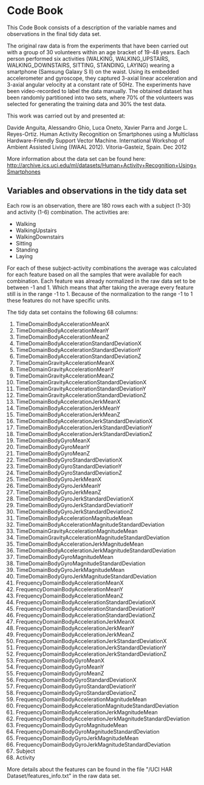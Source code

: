 Code Book
=========

This Code Book consists of a description of the variable names and observations in the final tidy data set.  

The original raw data is from the experiments that have been carried out with a group of 30 volunteers within an age bracket of 19-48 years. Each person performed six activities (WALKING, WALKING_UPSTAIRS, WALKING_DOWNSTAIRS, SITTING, STANDING, LAYING) wearing a smartphone (Samsung Galaxy S II) on the waist. Using its embedded accelerometer and gyroscope, they captured 3-axial linear acceleration and 3-axial angular velocity at a constant rate of 50Hz. The experiments have been video-recorded to label the data manually. The obtained dataset has been randomly partitioned into two sets, where 70% of the volunteers was selected for generating the training data and 30% the test data.  

This work was carried out by and presented at:  

Davide Anguita, Alessandro Ghio, Luca Oneto, Xavier Parra and Jorge L. Reyes-Ortiz. Human Activity Recognition on Smartphones using a Multiclass Hardware-Friendly Support Vector Machine. International Workshop of Ambient Assisted Living (IWAAL 2012). Vitoria-Gasteiz, Spain. Dec 2012

More information about the data set can be found here:
http://archive.ics.uci.edu/ml/datasets/Human+Activity+Recognition+Using+Smartphones 

Variables and observations in the tidy data set
-----------------------------------------------

Each row is an observation, there are 180 rows each with a subject (1-30) and activity (1-6) combination. The activities are:  
 -  Walking  
 -  WalkingUpstairs  
 -  WalkingDownstairs  
 -  Sitting  
 -  Standing  
 -  Laying  
 
For each of these subject-activity combinations the average was calculated for each feature based on all the samples that were available for each combination. Each feature was already normalized in the raw data set to be between -1 and 1. Which means that after taking the average every feature still is in the range -1 to 1. Because of the normalization to the range -1 to 1 these features do not have specific units.  

The tidy data set contains the following 68 columns:  

1. TimeDomainBodyAccelerationMeanX                              
2. TimeDomainBodyAccelerationMeanY                              
3. TimeDomainBodyAccelerationMeanZ                              
4. TimeDomainBodyAccelerationStandardDeviationX                 
5. TimeDomainBodyAccelerationStandardDeviationY                 
6. TimeDomainBodyAccelerationStandardDeviationZ                 
7. TimeDomainGravityAccelerationMeanX                           
8. TimeDomainGravityAccelerationMeanY                           
9. TimeDomainGravityAccelerationMeanZ                           
10. TimeDomainGravityAccelerationStandardDeviationX              
11. TimeDomainGravityAccelerationStandardDeviationY              
12. TimeDomainGravityAccelerationStandardDeviationZ              
13. TimeDomainBodyAccelerationJerkMeanX                          
14. TimeDomainBodyAccelerationJerkMeanY                          
15. TimeDomainBodyAccelerationJerkMeanZ                          
16. TimeDomainBodyAccelerationJerkStandardDeviationX             
17. TimeDomainBodyAccelerationJerkStandardDeviationY             
18. TimeDomainBodyAccelerationJerkStandardDeviationZ             
19. TimeDomainBodyGyroMeanX                                      
20. TimeDomainBodyGyroMeanY                                      
21. TimeDomainBodyGyroMeanZ                                      
22. TimeDomainBodyGyroStandardDeviationX                         
23. TimeDomainBodyGyroStandardDeviationY                         
24. TimeDomainBodyGyroStandardDeviationZ                         
25. TimeDomainBodyGyroJerkMeanX                                  
26. TimeDomainBodyGyroJerkMeanY                                  
27. TimeDomainBodyGyroJerkMeanZ                                  
28. TimeDomainBodyGyroJerkStandardDeviationX                     
29. TimeDomainBodyGyroJerkStandardDeviationY                     
30. TimeDomainBodyGyroJerkStandardDeviationZ                     
31. TimeDomainBodyAccelerationMagnitudeMean                      
32. TimeDomainBodyAccelerationMagnitudeStandardDeviation         
33. TimeDomainGravityAccelerationMagnitudeMean                   
34. TimeDomainGravityAccelerationMagnitudeStandardDeviation      
35. TimeDomainBodyAccelerationJerkMagnitudeMean                  
36. TimeDomainBodyAccelerationJerkMagnitudeStandardDeviation     
37. TimeDomainBodyGyroMagnitudeMean                              
38. TimeDomainBodyGyroMagnitudeStandardDeviation                 
39. TimeDomainBodyGyroJerkMagnitudeMean                          
40. TimeDomainBodyGyroJerkMagnitudeStandardDeviation             
41. FrequencyDomainBodyAccelerationMeanX                         
42. FrequencyDomainBodyAccelerationMeanY                         
43. FrequencyDomainBodyAccelerationMeanZ                         
44. FrequencyDomainBodyAccelerationStandardDeviationX            
45. FrequencyDomainBodyAccelerationStandardDeviationY            
46. FrequencyDomainBodyAccelerationStandardDeviationZ            
47. FrequencyDomainBodyAccelerationJerkMeanX                     
48. FrequencyDomainBodyAccelerationJerkMeanY                     
49. FrequencyDomainBodyAccelerationJerkMeanZ                     
50. FrequencyDomainBodyAccelerationJerkStandardDeviationX        
51. FrequencyDomainBodyAccelerationJerkStandardDeviationY        
52. FrequencyDomainBodyAccelerationJerkStandardDeviationZ        
53. FrequencyDomainBodyGyroMeanX                                 
54. FrequencyDomainBodyGyroMeanY                                 
55. FrequencyDomainBodyGyroMeanZ                                 
56. FrequencyDomainBodyGyroStandardDeviationX                    
57. FrequencyDomainBodyGyroStandardDeviationY                    
58. FrequencyDomainBodyGyroStandardDeviationZ                    
59. FrequencyDomainBodyAccelerationMagnitudeMean                 
60. FrequencyDomainBodyAccelerationMagnitudeStandardDeviation    
61. FrequencyDomainBodyAccelerationJerkMagnitudeMean             
62. FrequencyDomainBodyAccelerationJerkMagnitudeStandardDeviation
63. FrequencyDomainBodyGyroMagnitudeMean                         
64. FrequencyDomainBodyGyroMagnitudeStandardDeviation            
65. FrequencyDomainBodyGyroJerkMagnitudeMean                     
66. FrequencyDomainBodyGyroJerkMagnitudeStandardDeviation
67. Subject
68. Activity

More details about the features can be found in the file "/UCI HAR Dataset/features_info.txt" in the raw data set.  

